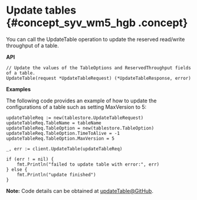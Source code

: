 # Update tables {#concept_syv_wm5_hgb .concept}

You can call the UpdateTable operation to update the reserved read/write throughput of a table.

**API**

```language-go
// Update the values of the TableOptions and ReservedThroughput fields of a table.
UpdateTable(request *UpdateTableRequest) (*UpdateTableResponse, error)

```

**Examples**

The following code provides an example of how to update the configurations of a table such as setting MaxVersion to 5:

```language-go
updateTableReq := new(tablestore.UpdateTableRequest)
updateTableReq.TableName = tableName
updateTableReq.TableOption = new(tablestore.TableOption)
updateTableReq.TableOption.TimeToAlive = -1
updateTableReq.TableOption.MaxVersion = 5

_, err := client.UpdateTable(updateTableReq)

if (err ! = nil) {
	fmt.Println("failed to update table with error:", err)
} else {
	fmt.Println("update finished")
}

```

**Note:** Code details can be obtained at [updateTable@GitHub](https://github.com/aliyun/aliyun-tablestore-go-sdk/blob/master/sample/TableOperation.go).

